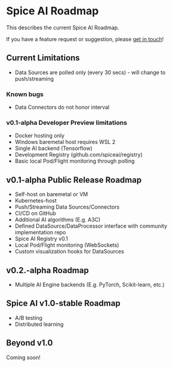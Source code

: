 # Spice AI Roadmap

This describes the current Spice AI Roadmap.

If you have a feature request or suggestion, please [get in touch](https://github.com/spiceai/spiceai#community)!

## Current Limitations

- Data Sources are polled only (every 30 secs) - will change to push/streaming

### Known bugs

- Data Connectors do not honor interval

### v0.1-alpha Developer Preview limitations

- Docker hosting only
- Windows baremetal host requires WSL 2
- Single AI backend (Tensorflow)
- Development Registry (github.com/spiceai/registry)
- Basic local Pod/Flight monitoring through polling

## v0.1-alpha Public Release Roadmap

- Self-host on baremetal or VM
- Kubernetes-host
- Push/Streaming Data Sources/Connectors
- CI/CD on GitHub
- Additional AI algorithms (E.g. A3C)
- Defined DataSource/DataProcessor interface with community implementation repo
- Spice AI Registry v0.1
- Local Pod/Flight monitoring (WebSockets)
- Custom visualization hooks for DataSources

## v0.2.-alpha Roadmap

- Multiple AI Engine backends (E.g. PyTorch, Scikit-learn, etc.)

## Spice AI v1.0-stable Roadmap

- A/B testing
- Distributed learning

## Beyond v1.0

Coming soon!
